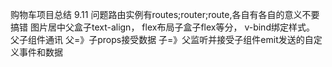 购物车项目总结
9.11
问题路由实例有routes;router;route,各自有各自的意义不要搞错
图片居中父盒子text-align，
flex布局子盒子flex等分，
v-bind绑定样式。
父子组件通讯
父=》子props接受数据
子=》父监听并接受子组件emit发送的自定义事件和数据

